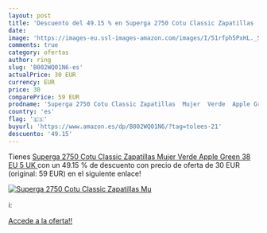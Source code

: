 ```yaml
---
layout: post
title: 'Descuento del 49.15 % en Superga 2750 Cotu Classic Zapatillas  Mu'
date: 
image: 'https://images-eu.ssl-images-amazon.com/images/I/51rfph5PxHL._SL200_.jpg'
comments: true
category: ofertas
author: ring
slug: 'B002WQ01N6-es'
actualPrice: 30 EUR
currency: EUR
price: 30
comparePrice: 59 EUR
prodname: 'Superga 2750 Cotu Classic Zapatillas  Mujer  Verde  Apple Green   38 EU  5 UK '
country: 'es'
flag: '🇪🇸'
buyurl: 'https://www.amazon.es/dp/B002WQ01N6/?tag=tolees-21'
descuento: '49.15'
---
```


Tienes [Superga 2750 Cotu Classic Zapatillas  Mujer  Verde  Apple Green   38 EU  5 UK ](https://www.amazon.es/dp/B002WQ01N6/?tag=tolees-21) con un 49.15 % de descuento con precio de oferta de 30 EUR (original: 59 EUR) en el siguiente enlace!

[![Superga 2750 Cotu Classic Zapatillas  Mu](https://images-eu.ssl-images-amazon.com/images/I/51rfph5PxHL._SL200_.jpg)](https://www.amazon.es/dp/B002WQ01N6/?tag=tolees-21)

ℹ️:


[Accede a la oferta!!](https://www.amazon.es/dp/B002WQ01N6/?tag=tolees-21)
